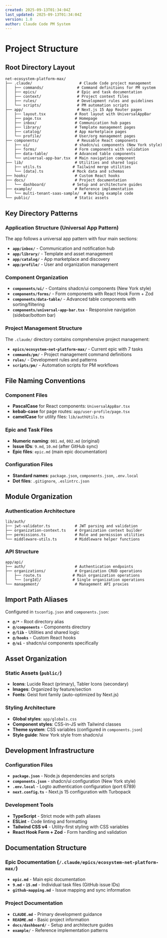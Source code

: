 ```yaml
---
created: 2025-09-13T01:34:04Z
last_updated: 2025-09-13T01:34:04Z
version: 1.0
author: Claude Code PM System
---
```


# Project Structure

## Root Directory Layout

```
net-ecosystem-platform-max/
├── .claude/                     # Claude Code project management
│   ├── commands/               # Command definitions for PM system
│   ├── epics/                  # Epic and task documentation
│   ├── context/                # Project context files
│   ├── rules/                  # Development rules and guidelines
│   └── scripts/                # PM automation scripts
├── app/                        # Next.js 15 App Router pages
│   ├── layout.tsx             # Root layout with UniversalAppBar
│   ├── page.tsx               # Homepage
│   ├── inbox/                 # Communication hub pages
│   ├── library/               # Template management pages
│   ├── catalog/               # App marketplace pages
│   └── profile/               # User/org management pages
├── components/                 # Reusable React components
│   ├── ui/                    # shadcn/ui components (New York style)
│   ├── forms/                 # Form components with validation
│   ├── data-table/            # Advanced table components
│   └── universal-app-bar.tsx  # Main navigation component
├── lib/                       # Utilities and shared logic
│   ├── utils.ts              # Tailwind merge utilities
│   └── [data].ts             # Mock data and schemas
├── hooks/                     # Custom React hooks
├── docs/                      # Project documentation
│   └── dashboard/            # Setup and architecture guides
├── example/                   # Reference implementation
│   └── multi-tenant-saas-sample/  # Working example code
└── public/                    # Static assets
```

## Key Directory Patterns

### Application Structure (Universal App Pattern)
The app follows a universal app pattern with four main sections:

- **`app/inbox/`** - Communication and notification hub
- **`app/library/`** - Template and asset management  
- **`app/catalog/`** - App marketplace and discovery
- **`app/profile/`** - User and organization management

### Component Organization
- **`components/ui/`** - Contains shadcn/ui components (New York style)
- **`components/forms/`** - Form components with React Hook Form + Zod
- **`components/data-table/`** - Advanced table components with sorting/filtering
- **`components/universal-app-bar.tsx`** - Responsive navigation (sidebar/bottom bar)

### Project Management Structure
The `.claude/` directory contains comprehensive project management:

- **`epics/ecosystem-net-platform-max/`** - Current epic with 7 tasks
- **`commands/pm/`** - Project management command definitions
- **`rules/`** - Development rules and patterns
- **`scripts/pm/`** - Automation scripts for PM workflows

## File Naming Conventions

### Component Files
- **PascalCase** for React components: `UniversalAppBar.tsx`
- **kebab-case** for page routes: `app/user-profile/page.tsx`
- **camelCase** for utility files: `lib/authUtils.ts`

### Epic and Task Files
- **Numeric naming**: `001.md`, `002.md` (original)
- **Issue IDs**: `9.md`, `10.md` (after GitHub sync)
- **Epic files**: `epic.md` (main epic documentation)

### Configuration Files
- **Standard names**: `package.json`, `components.json`, `.env.local`
- **Dot files**: `.gitignore`, `.eslintrc.json`

## Module Organization

### Authentication Architecture
```
lib/auth/
├── jwt-validator.ts           # JWT parsing and validation
├── organization-context.ts    # Organization context builder
├── permissions.ts             # Role and permission utilities
└── middleware-utils.ts        # Middleware helper functions
```

### API Structure  
```
app/api/
├── auth/                      # Authentication endpoints
├── organizations/             # Organization CRUD operations
│   ├── route.ts              # Main organization operations
│   └── [orgId]/              # Single organization operations
└── management/                # Management API proxies
```

## Import Path Aliases

Configured in `tsconfig.json` and `components.json`:

- **`@/*`** - Root directory alias
- **`@/components`** - Components directory
- **`@/lib`** - Utilities and shared logic
- **`@/hooks`** - Custom React hooks
- **`@/ui`** - shadcn/ui components specifically

## Asset Organization

### Static Assets (`public/`)
- **Icons**: Lucide React (primary), Tabler Icons (secondary)
- **Images**: Organized by feature/section
- **Fonts**: Geist font family (auto-optimized by Next.js)

### Styling Architecture
- **Global styles**: `app/globals.css`
- **Component styles**: CSS-in-JS with Tailwind classes
- **Theme system**: CSS variables (configured in `components.json`)
- **Style guide**: New York style from shadcn/ui

## Development Infrastructure

### Configuration Files
- **`package.json`** - Node.js dependencies and scripts
- **`components.json`** - shadcn/ui configuration (New York style)
- **`.env.local`** - Logto authentication configuration (port 6789)
- **`next.config.ts`** - Next.js 15 configuration with Turbopack

### Development Tools
- **TypeScript** - Strict mode with path aliases
- **ESLint** - Code linting and formatting
- **Tailwind CSS v4** - Utility-first styling with CSS variables
- **React Hook Form + Zod** - Form handling and validation

## Documentation Structure

### Epic Documentation (`/.claude/epics/ecosystem-net-platform-max/`)
- **`epic.md`** - Main epic documentation
- **`9.md` - `15.md`** - Individual task files (GitHub issue IDs)
- **`github-mapping.md`** - Issue mapping and sync information

### Project Documentation
- **`CLAUDE.md`** - Primary development guidance
- **`README.md`** - Basic project information
- **`docs/dashboard/`** - Setup and architecture guides
- **`example/`** - Reference implementation patterns